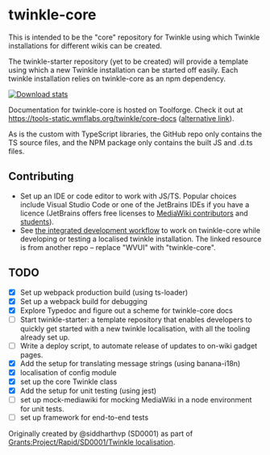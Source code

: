 # twinkle-core

This is intended to be the "core" repository for Twinkle using which Twinkle installations for different wikis can be created.

The twinkle-starter repository (yet to be created) will provide a template using which a new Twinkle installation can be started off easily. Each twinkle installation relies on twinkle-core as an npm dependency.

[![Download stats](https://nodei.co/npm/twinkle-core.png?downloads=true&downloadRank=true)](https://nodei.co/npm/twinkle-core/)

Documentation for twinkle-core is hosted on Toolforge. Check it out at https://tools-static.wmflabs.org/twinkle/core-docs ([alternative link](https://twinkle.toolforge.org/core-docs)).

As is the custom with TypeScript libraries, the GitHub repo only contains the TS source files, and the NPM package only contains the built JS and .d.ts files.

## Contributing

- Set up an IDE or code editor to work with JS/TS. Popular choices include Visual Studio Code or one of the JetBrains IDEs if you have a licence (JetBrains offers free licenses to [MediaWiki contributors](https://www.mediawiki.org/wiki/JetBrains_IDEs) and [students](https://www.jetbrains.com/community/education/#students)).
- See [the integrated development workflow](https://github.com/wikimedia/wvui#integrated-development-workflow) to work on twinkle-core while developing or testing a localised twinkle installation. The linked resource is from another repo – replace "WVUI" with "twinkle-core".

## TODO

- [x] Set up webpack production build (using ts-loader)
- [x] Set up a webpack build for debugging
- [x] Explore Typedoc and figure out a scheme for twinkle-core docs
- [ ] Start twinkle-starter: a template repository that enables developers to quickly get started with a new twinkle localisation, with all the tooling already set up.
- [ ] Write a deploy script, to automate release of updates to on-wiki gadget pages.
- [x] Add the setup for translating message strings (using banana-i18n)
- [x] localisation of config module
- [x] set up the core Twinkle class
- [x] Add the setup for unit testing (using jest)
- [ ] set up mock-mediawiki for mocking MediaWiki in a node environment for unit tests.
- [ ] set up framework for end-to-end tests

Originally created by @siddharthvp (SD0001) as part of [Grants:Project/Rapid/SD0001/Twinkle localisation](https://meta.wikimedia.org/wiki/Grants:Project/Rapid/SD0001/Twinkle_localisation).
